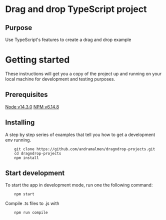 # Drag and drop TypeScript project

## Purpose

Use TypeScript's features to create a drag and drop example

# Getting started

These instructions will get you a copy of the project up and running on your local machine for development and testing purposes.

## Prerequisites

[Node v14.3.0](https://nodejs.org/en/)
[NPM v6.14.8](https://www.npmjs.com/get-npm)

## Installing

A step by step series of examples that tell you how to get a development env running.

```
    git clone https://github.com/andramalmen/dragndrop-projects.git
    cd dragndrop-projects
    npm install
```

## Start development

To start the app in development mode, run one the following command:

```
    npm start
```

Compile .ts files to .js with

```
	npm run compile
```
